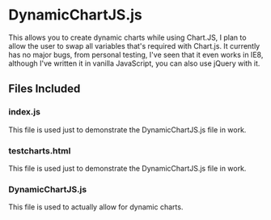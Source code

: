 # DynamicChartJS.js
This allows you to create dynamic charts while using Chart.JS, I plan to allow the user to swap all variables that's required with Chart.js. It currently has no major bugs, from personal testing, I've seen that it even works in IE8, although I've written it in vanilla JavaScript, you can also use jQuery with it. 

## Files Included
### index.js
This file is used just to demonstrate the DynamicChartJS.js file in work.
### testcharts.html
This file is used just to demonstrate the DynamicChartJS.js file in work.
### DynamicChartJS.js
This file is used to actually allow for dynamic charts.

